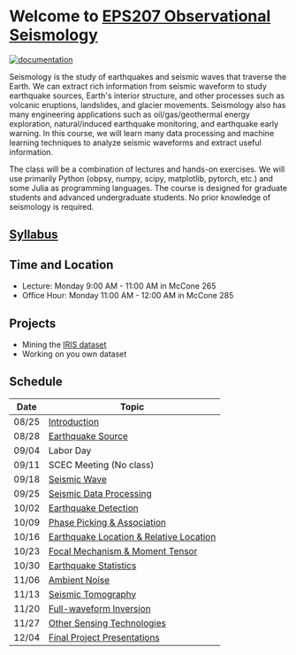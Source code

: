 # Welcome to [EPS207 Observational Seismology](https://ai4eps.github.io/EPS207_Observational_Seismology/)
[![documentation](https://github.com/ai4eps/EPS207_Observational_Seismology/actions/workflows/docs.yml/badge.svg)](https://ai4eps.github.io/EPS207_Observational_Seismology/)

Seismology is the study of earthquakes and seismic waves that traverse the Earth. We can extract rich information from seismic waveform to study earthquake sources, Earth's interior structure, and other processes such as volcanic eruptions, landslides, and glacier movements. Seismology also has many engineering applications such as oil/gas/geothermal energy exploration, natural/induced earthquake monitoring, and earthquake early warning.
In this course, we will learn many data processing and machine learning techniques to analyze seismic waveforms and extract useful information.

The class will be a combination of lectures and hands-on exercises. We will use primarily Python (obpsy, numpy, scipy, matplotlib, pytorch, etc.) and some Julia as programming languages. The course is designed for graduate students and advanced undergraduate students. No prior knowledge of seismology is required.

## [Syllabus](syllabus.md)

## Time and Location
- Lecture: Monday 9:00 AM - 11:00 AM in McCone 265
- Office Hour: Monday 11:00 AM - 12:00 AM in McCone 285

## Projects
- Mining the [IRIS dataset](http://ds.iris.edu/gmap/#starttime=2023-01-01&network=*&datacenter=IRISDMC&plates=on&planet=earth)
- Working on you own dataset

## Schedule

| Date | Topic |
| --- | --- |
| 08/25 | [Introduction](lectures/00_introduction.html) |
| 08/28 | [Earthquake Source](lectures/01_earthquake_source.html) |
| 09/04 | Labor Day |
| 09/11 | SCEC Meeting (No class) |
| 09/18 | [Seismic Wave](lectures/02_seismic_wave.html) |
| 09/25 | [Seismic Data Processing]() |
| 10/02 | [Earthquake Detection]() |
| 10/09 | [Phase Picking & Association]() |
| 10/16 | [Earthquake Location & Relative Location]() |
| 10/23 | [Focal Mechanism & Moment Tensor]() |
| 10/30 | [Earthquake Statistics]() |
| 11/06 | [Ambient Noise]() |
| 11/13 | [Seismic Tomography]() |
| 11/20 | [Full-waveform Inversion]() |
| 11/27 | [Other Sensing Technologies]() |
| 12/04 | [Final Project Presentations]() |
